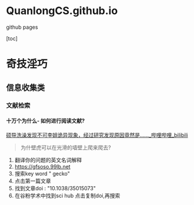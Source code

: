 # QuanlongCS.github.io
github pages

[toc]

# 奇技淫巧

## 信息收集类
### 文献检索
#### 十万个为什么- 如何进行阅读文献?
[硕导洗澡发现不可李姐诡异现象，经过研究发现原因竟然是……_哔哩哔哩_bilibili](https://www.bilibili.com/video/BV1JU4y1w7SS)

> 为什壁虎可以在光滑的墙壁上爬来爬去?

1. 翻译你的问题的英文名词解释
2. https://gfsoso.99lb.net
3. 搜索key word " gecko"
4. 点击第一篇文章
5. 找到文章doi : "10.1038/35015073"
6. 在谷粉学术中找到sci hub 点击复制doi,再搜索

